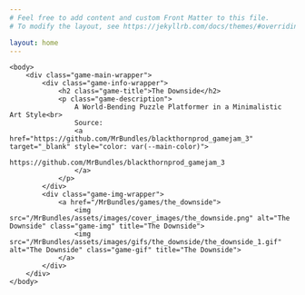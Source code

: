 ```yaml
---
# Feel free to add content and custom Front Matter to this file.
# To modify the layout, see https://jekyllrb.com/docs/themes/#overriding-theme-defaults

layout: home
---
```

<html>
	<head>
	</head>

	<body>
		<div class="game-main-wrapper">
			<div class="game-info-wrapper">
				<h2 class="game-title">The Downside</h2>
				<p class="game-description">
					A World-Bending Puzzle Platformer in a Minimalistic Art Style<br>
					Source:
					<a href="https://github.com/MrBundles/blackthornprod_gamejam_3" target="_blank" style="color: var(--main-color)">
						https://github.com/MrBundles/blackthornprod_gamejam_3
					</a>
				</p>
			</div>
			<div class="game-img-wrapper">
				<a href="/MrBundles/games/the_downside">
					<img src="/MrBundles/assets/images/cover_images/the_downside.png" alt="The Downside" class="game-img" title="The Downside">
					<img src="/MrBundles/assets/images/gifs/the_downside/the_downside_1.gif" alt="The Downside" class="game-gif" title="The Downside">
				</a>
			</div>
		</div>
	</body>

</html>
